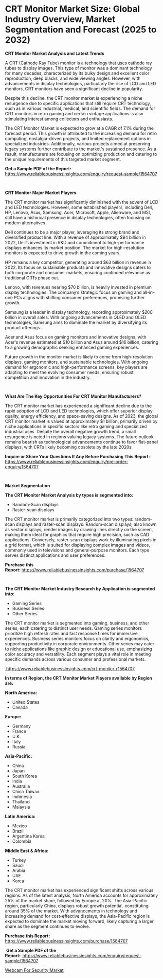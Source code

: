 <p><h1>CRT Monitor Market Size: Global Industry Overview, Market Segmentation and Forecast (2025 to 2032)</h1></p><p><strong>CRT Monitor Market Analysis and Latest Trends</strong></p>
<p><p>A CRT (Cathode Ray Tube) monitor is a technology that uses cathode ray tubes to display images. This type of monitor was a dominant technology for many decades, characterized by its bulky design and excellent color reproduction, deep blacks, and wide viewing angles. However, with advancements in display technologies, particularly the rise of LCD and LED monitors, CRT monitors have seen a significant decline in popularity.</p><p>Despite this decline, the CRT monitor market is experiencing a niche resurgence due to specific applications that still require CRT technology, such as in various industrial, medical, and scientific fields. The demand for CRT monitors in retro gaming and certain vintage applications is also stimulating interest among collectors and enthusiasts.</p><p>The CRT Monitor Market is expected to grow at a CAGR of 7.1% during the forecast period. This growth is attributed to the increasing demand for retro computing, nostalgia-driven projects, and limited replacement options in specialized industries. Additionally, various projects aimed at preserving legacy systems further contribute to the market's sustained presence. As a result, manufacturers are focusing on optimizing production and catering to the unique requirements of this targeted market segment.</p></p>
<p><strong>Get a Sample PDF of the Report:&nbsp;</strong> <a href="https://www.reliablebusinessinsights.com/enquiry/request-sample/1564707?utm_campaign=1996&utm_medium=2&utm_source=Github&utm_content=ia&utm_term=11022025&utm_id=crt-monitor">https://www.reliablebusinessinsights.com/enquiry/request-sample/1564707</a></p>
<p>&nbsp;</p>
<p><strong>CRT Monitor Major Market Players</strong></p>
<p><p>The CRT monitor market has significantly diminished with the advent of LCD and LED technologies. However, some established players, including Dell, HP, Lenovo, Asus, Samsung, Acer, Microsoft, Apple, Alienware, and MSI, still have a historical presence in display technologies, often focusing on modern alternatives.</p><p>Dell continues to be a major player, leveraging its strong brand and diversified product line. With a revenue of approximately $94 billion in 2022, Dell’s investment in R&D and commitment to high-performance displays enhances its market position. The market for high-resolution monitors is expected to drive growth in the coming years.</p><p>HP remains a key competitor, generating around $63 billion in revenue in 2022. Its focus on sustainable products and innovative designs caters to both corporate and consumer markets, ensuring continued relevance as traditional CRTs phase out.</p><p>Lenovo, with revenues nearing $70 billion, is heavily invested in premium display technologies. The company’s strategic focus on gaming and all-in-one PCs aligns with shifting consumer preferences, promising further growth.</p><p>Samsung is a leader in display technology, recording approximately $200 billion in overall sales. With ongoing advancements in QLED and OLED technologies, Samsung aims to dominate the market by diversifying its product offerings.</p><p>Acer and Asus focus on gaming monitors and innovative designs, with Acer's revenue estimated at $10 billion and Asus around $16 billion, catering to a growing demographic seeking enhanced gaming experiences.</p><p>Future growth in the monitor market is likely to come from high-resolution displays, gaming monitors, and sustainable technologies. With ongoing demand for ergonomic and high-performance screens, key players are adapting to meet the evolving consumer needs, ensuring robust competition and innovation in the industry.</p></p>
<p>&nbsp;</p>
<p><strong>What Are The Key Opportunities For CRT Monitor Manufacturers?</strong></p>
<p><p>The CRT monitor market has experienced a significant decline due to the rapid adoption of LCD and LED technologies, which offer superior display quality, energy efficiency, and space-saving designs. As of 2023, the global CRT monitor market is valued at approximately $1 billion, primarily driven by niche applications in specific sectors like retro gaming and specialized industrial uses. Despite the overall negative growth trend, a small resurgence is noted in regions valuing legacy systems. The future outlook remains bearish as technological advancements continue to favor flat-panel displays, with CRTs likely becoming obsolete by the late 2020s.</p></p>
<p><strong>Inquire or Share Your Questions If Any Before Purchasing This Report:</strong> <a href="https://www.reliablebusinessinsights.com/enquiry/pre-order-enquiry/1564707?utm_campaign=1996&utm_medium=2&utm_source=Github&utm_content=ia&utm_term=11022025&utm_id=crt-monitor">https://www.reliablebusinessinsights.com/enquiry/pre-order-enquiry/1564707</a></p>
<p>&nbsp;</p>
<p><strong>Market Segmentation</strong></p>
<p><strong>The CRT Monitor Market Analysis by types is segmented into:</strong></p>
<p><ul><li>Random-Scan displays</li><li>Raster-scan displays</li></ul></p>
<p><p>The CRT monitor market is primarily categorized into two types: random-scan displays and raster-scan displays. Random-scan displays, also known as vector displays, render images by drawing lines directly on the screen, making them ideal for graphics that require high precision, such as CAD applications. Conversely, raster-scan displays work by illuminating pixels in a grid format, which is suited for displaying complex images and videos, commonly used in televisions and general-purpose monitors. Each type serves distinct applications and user preferences.</p></p>
<p><strong>Purchase this Report:&nbsp;</strong><a href="https://www.reliablebusinessinsights.com/purchase/1564707?utm_campaign=1996&utm_medium=2&utm_source=Github&utm_content=ia&utm_term=11022025&utm_id=crt-monitor">https://www.reliablebusinessinsights.com/purchase/1564707</a></p>
<p>&nbsp;</p>
<p><strong>The CRT Monitor Market Industry Research by Application is segmented into:</strong></p>
<p><ul><li>Gaming Series</li><li>Business Series</li><li>Other Series</li></ul></p>
<p><p>The CRT monitor market is segmented into gaming, business, and other series, each catering to distinct user needs. Gaming series monitors prioritize high refresh rates and fast response times for immersive experiences. Business series monitors focus on clarity and ergonomics, supporting productivity in corporate environments. Other series may cater to niche applications like graphic design or educational use, emphasizing color accuracy and versatility. Each segment plays a vital role in meeting specific demands across various consumer and professional markets.</p></p>
<p><a href="https://www.reliablebusinessinsights.com/crt-monitor-r1564707?utm_campaign=1996&utm_medium=2&utm_source=Github&utm_content=ia&utm_term=11022025&utm_id=crt-monitor">&nbsp;https://www.reliablebusinessinsights.com/crt-monitor-r1564707</a></p>
<p><strong>In terms of Region, the CRT Monitor Market Players available by Region are:</strong></p>
<p>
    <p> <strong> North America: </strong>
        <ul>
            <li>United States</li>
            <li>Canada</li>
        </ul>
        </p> 
    <p> <strong> Europe: </strong>
        <ul>
            <li>Germany</li>
            <li>France</li>
            <li>U.K.</li>
            <li>Italy</li>
            <li>Russia</li>
        </ul>
        </p> 
    <p> <strong> Asia-Pacific: </strong>
        <ul>
            <li>China</li>
            <li>Japan</li>
            <li>South Korea</li>
            <li>India</li>
            <li>Australia</li>
            <li>China Taiwan</li>
            <li>Indonesia</li>
            <li>Thailand</li>
            <li>Malaysia</li>
        </ul>
        </p> 
    <p> <strong> Latin America: </strong>
        <ul>
            <li>Mexico</li>
            <li>Brazil</li>
            <li>Argentina Korea</li>
            <li>Colombia</li>
        </ul>
        </p> 
    <p> <strong> Middle East & Africa: </strong>
        <ul>
            <li>Turkey</li>
            <li>Saudi</li>
            <li>Arabia</li>
            <li>UAE</li>
            <li>Korea</li>
        </ul>
    </p>
    </p>
<p><p>The CRT monitor market has experienced significant shifts across various regions. As of the latest analysis, North America accounts for approximately 25% of the market share, followed by Europe at 20%. The Asia-Pacific region, particularly China, displays robust growth potential, constituting around 35% of the market. With advancements in technology and increasing demand for cost-effective displays, the Asia-Pacific region is expected to dominate the market moving forward, likely capturing a larger share as the segment continues to evolve.</p></p>
<p><strong>Purchase this Report: </strong><a href="https://www.reliablebusinessinsights.com/purchase/1564707?utm_campaign=1996&utm_medium=2&utm_source=Github&utm_content=ia&utm_term=11022025&utm_id=crt-monitor">https://www.reliablebusinessinsights.com/purchase/1564707</a></p>
<p>&nbsp;<strong>Get a Sample PDF of the Report:&nbsp;&nbsp;</strong><a href="https://www.reliablebusinessinsights.com/enquiry/request-sample/1564707?utm_campaign=1996&utm_medium=2&utm_source=Github&utm_content=ia&utm_term=11022025&utm_id=crt-monitor">https://www.reliablebusinessinsights.com/enquiry/request-sample/1564707</a></p>
<p><strong></strong></p>
<p><p><a href="https://github.com/lindaopodray/Market-Research-Report-List-1/blob/main/webcam-for-security-market.md?utm_campaign=1996&utm_medium=2&utm_source=Github&utm_content=ia&utm_term=11022025&utm_id=crt-monitor">Webcam For Security Market</a></p></p>